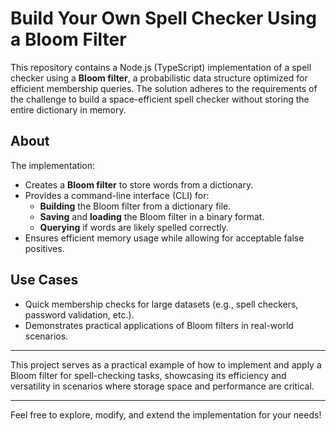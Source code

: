 # Build Your Own Spell Checker Using a Bloom Filter

This repository contains a Node.js (TypeScript) implementation of a spell checker using a **Bloom filter**, a probabilistic data structure optimized for efficient membership queries. The solution adheres to the requirements of the challenge to build a space-efficient spell checker without storing the entire dictionary in memory.

## About

The implementation:
- Creates a **Bloom filter** to store words from a dictionary.
- Provides a command-line interface (CLI) for:
  - **Building** the Bloom filter from a dictionary file.
  - **Saving** and **loading** the Bloom filter in a binary format.
  - **Querying** if words are likely spelled correctly.
- Ensures efficient memory usage while allowing for acceptable false positives.

## Use Cases
- Quick membership checks for large datasets (e.g., spell checkers, password validation, etc.).
- Demonstrates practical applications of Bloom filters in real-world scenarios.

---

This project serves as a practical example of how to implement and apply a Bloom filter for spell-checking tasks, showcasing its efficiency and versatility in scenarios where storage space and performance are critical.

---

Feel free to explore, modify, and extend the implementation for your needs!
